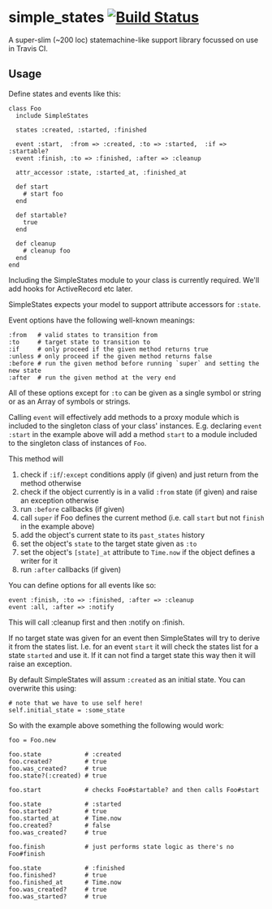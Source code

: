 # simple\_states [![Build Status](https://secure.travis-ci.org/svenfuchs/simple_states.png)](http://travis-ci.org/svenfuchs/simple_states)

A super-slim (~200 loc) statemachine-like support library focussed on use in
Travis CI.

## Usage

Define states and events like this:

    class Foo
      include SimpleStates

      states :created, :started, :finished

      event :start,  :from => :created, :to => :started,  :if => :startable?
      event :finish, :to => :finished, :after => :cleanup

      attr_accessor :state, :started_at, :finished_at

      def start
        # start foo
      end

      def startable?
        true
      end

      def cleanup
        # cleanup foo
      end
    end

Including the SimpleStates module to your class is currently required. We'll add
hooks for ActiveRecord etc later.

SimpleStates expects your model to support attribute accessors for `:state`.

Event options have the following well-known meanings:

    :from   # valid states to transition from
    :to     # target state to transition to
    :if     # only proceed if the given method returns true
    :unless # only proceed if the given method returns false
    :before # run the given method before running `super` and setting the new state
    :after  # run the given method at the very end

All of these options except for `:to` can be given as a single symbol or string or
as an Array of symbols or strings.

Calling `event` will effectively add methods to a proxy module which is
included to the singleton class of your class' instances. E.g. declaring `event
:start` in the example above will add a method `start` to a module included to
the singleton class of instances of `Foo`.

This method will

1. check if `:if`/`:except` conditions apply (if given) and just return from the method otherwise
2. check if the object currently is in a valid `:from` state (if given) and raise an exception otherwise
3. run `:before` callbacks (if given)
4. call `super` if Foo defines the current method (i.e. call `start` but not `finish` in the example above)
5. add the object's current state to its `past_states` history
6. set the object's `state` to the target state given as `:to`
7. set the object's `[state]_at` attribute to `Time.now` if the object defines a writer for it
8. run `:after` callbacks (if given)

You can define options for all events like so:

    event :finish, :to => :finished, :after => :cleanup
    event :all, :after => :notify

This will call :cleanup first and then :notify on :finish.

If no target state was given for an event then SimpleStates will try to derive
it from the states list. I.e. for an event `start` it will check the states
list for a state `started` and use it. If it can not find a target state this
way then it will raise an exception.

By default SimpleStates will assum `:created` as an initial state. You can
overwrite this using:

    # note that we have to use self here!
    self.initial_state = :some_state

So with the example above something the following would work:

    foo = Foo.new

    foo.state            # :created
    foo.created?         # true
    foo.was_created?     # true
    foo.state?(:created) # true

    foo.start            # checks Foo#startable? and then calls Foo#start

    foo.state            # :started
    foo.started?         # true
    foo.started_at       # Time.now
    foo.created?         # false
    foo.was_created?     # true

    foo.finish           # just performs state logic as there's no Foo#finish

    foo.state            # :finished
    foo.finished?        # true
    foo.finished_at      # Time.now
    foo.was_created?     # true
    foo.was_started?     # true


